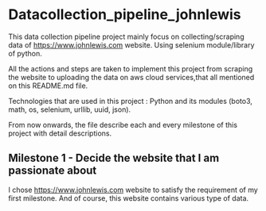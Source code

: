 # Datacollection_pipeline_johnlewis
This data collection pipeline project mainly focus on collecting/scraping data of https://www.johnlewis.com website. 
Using selenium module/library of python. 

All the actions and steps are taken to implement this project from scraping the website to uploading the data on aws cloud services,that all mentioned on this README.md file.

Technologies that are used in this project : Python and its modules (boto3, math, os, selenium, urllib, uuid, json).

From now onwards, the file describe each and every milestone of this project with detail descriptions.
## Milestone 1 - Decide the website that I am passionate about
I chose https://www.johnlewis.com website to satisfy the requirement of my first milestone. And of course, this website contains various type of data.

